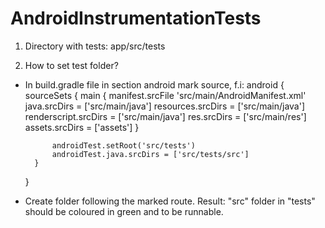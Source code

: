 AndroidInstrumentationTests
===========================
1. Directory with tests:
app/src/tests

2. How to set test folder?
- In build.gradle file in section android mark source, f.i:
android {
        sourceSets {
            main {
                manifest.srcFile 'src/main/AndroidManifest.xml'
                java.srcDirs = ['src/main/java']
                resources.srcDirs = ['src/main/java']
                renderscript.srcDirs = ['src/main/java']
                res.srcDirs = ['src/main/res']
                assets.srcDirs = ['assets']
            }

            androidTest.setRoot('src/tests')
            androidTest.java.srcDirs = ['src/tests/src']
        }
  }
- Create folder following the marked route.
Result: "src" folder in "tests" should be coloured in green and to be runnable.
